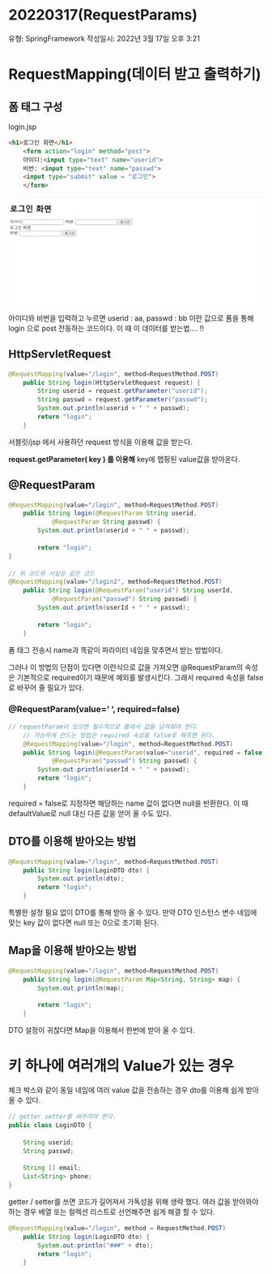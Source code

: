 # 20220317(RequestParams)

유형: SpringFramework
작성일시: 2022년 3월 17일 오후 3:21

# RequestMapping(데이터 받고 출력하기)

## 폼 태그 구성

login.jsp 

```html
<h1>로그인 화면</h1>
	<form action="login" method="post">
	아이디:<input type="text" name="userid">
	비번: <input type="text" name="passwd">
	<input type="submit" value = "로그인">
	</form>
```

![Untitled](20220317(Requestparams)/1.png)

아이디와 비번을 입력하고 누르면 userid : aa, passwd : bb  이런 값으로 폼을 통해 login 으로 post 전동하는 코드이다. 이 때 이 데이터를 받는법.... !!

## HttpServletRequest

```java
@RequestMapping(value="/login", method=RequestMethod.POST)
	public String login(HttpServletRequest request) {
		String userid = request.getParameter("userid");
		String passwd = request.getParameter("passwd");
		System.out.println(userid + " " + passwd);
		return "login";
	}
```

서블릿/jsp 에서 사용하던 request 방식을 이용해 값을 받는다.

**request.getParameter( key ) 를 이용해** key에 맵핑된 value값을 받아온다.

## @RequestParam

```java
@RequestMapping(value="/login", method=RequestMethod.POST)
	public String login(@RequestParam String userid, 
			@RequestParam String passwd) {
		System.out.println(userid + " " + passwd);
		
		return "login";
}

// 위 코드와 사실상 같은 코드
@RequestMapping(value="/login2", method=RequestMethod.POST)
	public String login(@RequestParam("userid") String userId, 
			@RequestParam("passwd") String passwd) {
		System.out.println(userId + " " + passwd);
		
		return "login";
	}
```

폼 태그 전송시 name과 똑같이 파라미터 네임을 맞추면서 받는 방법이다.

그러나 이 방법의 단점이 있다면 이런식으로 값을 가져오면 @RequestParam의 속성은 기본적으로 required이기 때문에 예외를 발생시킨다. 그래서 required 속성을 false로 바꾸어 줄  필요가 있다.

### @RequestParam(value=’ ‘, required=false)

```java
// requestParam이 있으면 필수적으로 폼에서 값을 넘겨줘야 한다.
	// 가능하게 만드는 방법은 required 속성을 false로 해주면 된다.
	@RequestMapping(value="/login", method=RequestMethod.POST)
	public String login(@RequestParam(value="userid", required = false, defaultValue = "기본값") String userId, 
			@RequestParam("passwd") String passwd) {
		System.out.println(userId + " " + passwd);
		return "login";
	}
```

required = false로 지정하면 해당하는 name 값이 없다면 null을 반환한다. 이 때 defaultValue로 null 대신 다른 값을 얻어 올 수도 있다.

## DTO를 이용해 받아오는 방법

```java
@RequestMapping(value="/login", method=RequestMethod.POST)
	public String login(LoginDTO dto) {
		System.out.println(dto);
		return "login";
	}
```

특별한 설정 필요 없이 DTO를 통해 받아 올 수 있다.  만약 DTO 인스턴스 변수 네임에 맞는 key 값이 없다면 null 또는 0으로 초기화 된다.

## Map을 이용해 받아오는 방법

```java
@RequestMapping(value="/login", method=RequestMethod.POST)
	public String login(@RequestParam Map<String, String> map) {
		System.out.println(map);
		
		return "login";
	}
```

DTO 설정이 귀찮다면 Map을 이용해서 한번에 받아 올 수 있다.

# 키 하나에 여러개의 Value가 있는 경우

체크 박스와 같이 동일 네임에 여러 value 값을 전송하는 경우 dto를 이용해 쉽게 받아 올 수 있다.

```java
// getter setter를 써주어야 한다.
public class LoginDTO {

	String userid;
	String passwd;
	
	String [] email;
	List<String> phone;
}
```

getter / setter를 쓰면 코드가 길어져서 가독성을 위해 생략 했다. 여러 값을 받아와야 하는 경우 배열 또는 컬렉션 리스트로 선언해주면 쉽게 해결 할 수 있다.

```java
@RequestMapping(value="/login", method = RequestMethod.POST)
	public String login(LoginDTO dto) {
		System.out.println("###" + dto);
		return "login";
	}
```